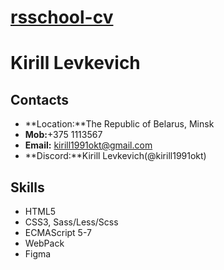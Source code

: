 # **[rsschool-cv](https://github.com/kirill1991okt/Chiller_Select)**

# **Kirill Levkevich**

## **Contacts**

- **Location:**The Republic of Belarus, Minsk
- **Mob:**+375 1113567
- **Email:** kirill1991okt@gmail.com
- **Discord:**Kirill Levkevich(@kirill1991okt)

## **Skills**

- HTML5
- CSS3, Sass/Less/Scss
- ECMAScript 5-7
- WebPack
- Figma
